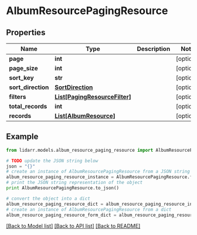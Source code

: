 # AlbumResourcePagingResource


## Properties
Name | Type | Description | Notes
------------ | ------------- | ------------- | -------------
**page** | **int** |  | [optional] 
**page_size** | **int** |  | [optional] 
**sort_key** | **str** |  | [optional] 
**sort_direction** | [**SortDirection**](SortDirection.md) |  | [optional] 
**filters** | [**List[PagingResourceFilter]**](PagingResourceFilter.md) |  | [optional] 
**total_records** | **int** |  | [optional] 
**records** | [**List[AlbumResource]**](AlbumResource.md) |  | [optional] 

## Example

```python
from lidarr.models.album_resource_paging_resource import AlbumResourcePagingResource

# TODO update the JSON string below
json = "{}"
# create an instance of AlbumResourcePagingResource from a JSON string
album_resource_paging_resource_instance = AlbumResourcePagingResource.from_json(json)
# print the JSON string representation of the object
print AlbumResourcePagingResource.to_json()

# convert the object into a dict
album_resource_paging_resource_dict = album_resource_paging_resource_instance.to_dict()
# create an instance of AlbumResourcePagingResource from a dict
album_resource_paging_resource_form_dict = album_resource_paging_resource.from_dict(album_resource_paging_resource_dict)
```
[[Back to Model list]](../README.md#documentation-for-models) [[Back to API list]](../README.md#documentation-for-api-endpoints) [[Back to README]](../README.md)


